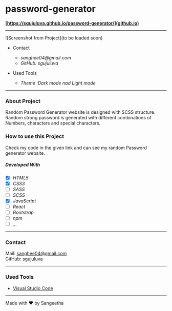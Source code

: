 # password-generator
**[https://sgujuluva.github.io/password-generator/](github.io)**

---

![Screenshot from Project](to be loaded soon)

- Contact
  - _sanghee04@gmail.com_
  - _GitHub: sgujuluva_
 
- Used Tools
  - _Theme :Dark mode nad Light mode_

---

### About Project

Random Password Generator website is designed with SCSS structure. Random strong password is generated with different combinations of Numbers, characters and special characters.

### How to use this Project

Check my code in the given link and can see my random Password generator website.

##### Developed With

- [x] _HTML5_
- [x] _CSS3_
- [ ] _SASS_
- [ ] _SCSS_
- [x] _JavaScript_
- [ ] _React_
- [ ] _Bootstrap_
- [ ] _npm_
- [ ] _..._

---

### Contact

Mail: <sanghee04@gmail.com><br>
GitHub: [sgujuluva](https://github.com/)<br>

---

### Used Tools

- [Visual Studio Code](https://code.visualstudio.com/)

---

Made with ❤️ by Sangeetha
